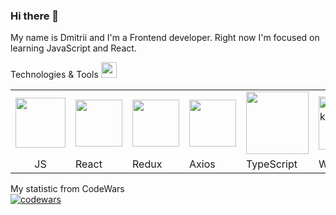 ### Hi there 👋

My name is Dmitrii and I'm a Frontend developer. Right now I'm focused on learning JavaScript and React. 

Technologies & Tools <img width="25px" src="https://img.icons8.com/?size=512&id=aJPLw-4jUCR3&format=png" />

<table>
  <tr>
    <td><img style="width: 80px" src="https://cdn4.iconfinder.com/data/icons/logos-and-brands/512/187_Js_logo_logos-1024.png" /></td>    
    <td><img style="width: 75px" src="https://cdn4.iconfinder.com/data/icons/logos-3/600/React.js_logo-1024.png" /></td>    
    <td><img style="width: 75px" src="https://img.icons8.com/?size=512&id=jD-fJzVguBmw&format=png" /></td>
    <td><img style="width: 75px" src="https://user-images.githubusercontent.com/8939680/57233882-20344080-6fe5-11e9-9086-d20a955bed59.png" /></td>
    <td><img style="width: 100px" src="https://img.icons8.com/?size=192&id=uJM6fQYqDaZK&format=png" /></td>
    <td><img style="width: 85px" src="https://img.icons8.com/color/96/webpack.png" alt="webpack"/></td>
    <td><img style="width: 85px" src="https://camo.githubusercontent.com/61e102d7c605ff91efedb9d7e47c1c4a07cef59d3e1da202fd74f4772122ca4e/68747470733a2f2f766974656a732e6465762f6c6f676f2e737667" /></td>
    <td><img width="85" height="85" src="https://img.icons8.com/color/96/sass.png" alt="sass"/></td>
  
  </tr>
  <tr>
    <td style="display: flex; justify-content: center;">JS</td>    
    <td>React</td>
    <td>Redux</td>
    <td>Axios</td>
    <td>TypeScript</td>
    <td>Webpack</td>
    <td>Vite</td>
    <td>Sass</td>
  </tr>

</table>

My statistic from CodeWars
<br/>[![codewars](https://www.codewars.com/users/DmitriiSublime/badges/large)](https://www.codewars.com/users/username)





